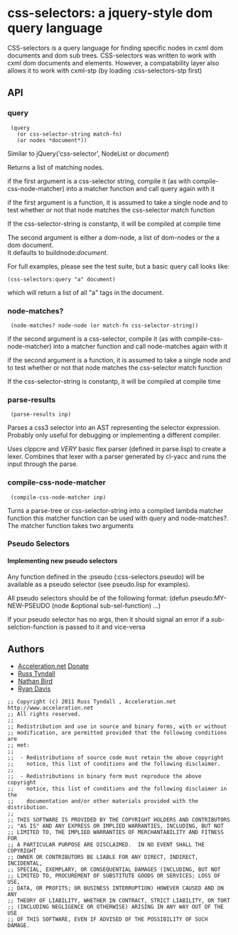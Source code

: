 # css-selectors: a jquery-style dom query language

CSS-selectors is a query language for finding specific nodes in cxml
dom documents and dom sub trees.  CSS-selectors was written to work
with cxml dom documents and elements.  However, a compatability layer
also allows it to work with cxml-stp (by loading :css-selectors-stp
first)

## API

### query

```
 (query 
   (or css-selector-string match-fn)
   (or nodes *document*))
```

Similar to jQuery('css-selector', NodeList or *document*)

Returns a list of matching nodes. 

if the first argument is a css-selector string, compile it (as with compile-css-node-matcher)
into a matcher function and call query again with it

if the first argument is a function, it is assumed to take a single node
and to test whether or not that node matches the css-selector match function

If the css-selector-string is constantp, it will be compiled at compile time

The second argument is either a dom-node, a list of dom-nodes or the a dom document.  
It defaults to buildnode:*document*.

For full examples, please see the test suite, but a basic query call looks like:
```
(css-selectors:query "a" document) 
```
which will return a list of all "a" tags in the document.

### node-matches?

```
 (node-matches? node-node (or match-fn css-selector-string))
```

if the second argument is a css-selector, compile it (as with compile-css-node-matcher)
into a matcher function and call node-matches again with it

if the second argument is a function, it is assumed to take a single node
and to test whether or not that node matches the css-selector match function

If the css-selector-string is constantp, it will be compiled at compile time

### parse-results

```
 (parse-results inp)
```

Parses a css3 selector into an AST representing the selector expression.
Probably only useful for debugging or implementing a different compiler.  

Uses clppcre and *VERY* basic flex parser (defined in parse.lisp) to
create a lexer.  Combines that lexer with a parser generated by
cl-yacc and runs the input through the parse.

### compile-css-node-matcher

```
 (compile-css-node-matcher inp)
```

Turns a parse-tree or css-selector-string into a compiled lambda
matcher function this matcher function can be used with query and
node-matches?.  The matcher function takes two arguments

### Pseudo Selectors 

#### Implementing new pseudo selectors

Any function defined in the :pseudo (:css-selectors.pseudo) will be
available as a pseudo selector (see pseudo.lisp for examples).

All pseudo selectors should be of the following format:
(defun pseudo:MY-NEW-PSEUDO (node &optional sub-sel-function) ...)

If your pseudo selector has no args, then it should signal an error if
a sub-selction-function is passed to it and vice-versa


## Authors
 * [Acceleration.net](http://www.acceleration.net/) [Donate](http://www.acceleration.net/programming/donate-to-acceleration-net/)
  * [Russ Tyndall](http://russ.unwashedmeme.com/blog)
  * [Nathan Bird](http://the.unwashedmeme.com/blog)
  * [Ryan Davis](http://ryepup.unwashedmeme.com/blog)


```
;; Copyright (c) 2011 Russ Tyndall , Acceleration.net http://www.acceleration.net
;; All rights reserved.
;;
;; Redistribution and use in source and binary forms, with or without
;; modification, are permitted provided that the following conditions are
;; met:
;;
;;  - Redistributions of source code must retain the above copyright
;;    notice, this list of conditions and the following disclaimer.
;;
;;  - Redistributions in binary form must reproduce the above copyright
;;    notice, this list of conditions and the following disclaimer in the
;;    documentation and/or other materials provided with the distribution.
;;
;; THIS SOFTWARE IS PROVIDED BY THE COPYRIGHT HOLDERS AND CONTRIBUTORS
;; "AS IS" AND ANY EXPRESS OR IMPLIED WARRANTIES, INCLUDING, BUT NOT
;; LIMITED TO, THE IMPLIED WARRANTIES OF MERCHANTABILITY AND FITNESS FOR
;; A PARTICULAR PURPOSE ARE DISCLAIMED.  IN NO EVENT SHALL THE COPYRIGHT
;; OWNER OR CONTRIBUTORS BE LIABLE FOR ANY DIRECT, INDIRECT, INCIDENTAL,
;; SPECIAL, EXEMPLARY, OR CONSEQUENTIAL DAMAGES (INCLUDING, BUT NOT
;; LIMITED TO, PROCUREMENT OF SUBSTITUTE GOODS OR SERVICES; LOSS OF USE,
;; DATA, OR PROFITS; OR BUSINESS INTERRUPTION) HOWEVER CAUSED AND ON ANY
;; THEORY OF LIABILITY, WHETHER IN CONTRACT, STRICT LIABILITY, OR TORT
;; (INCLUDING NEGLIGENCE OR OTHERWISE) ARISING IN ANY WAY OUT OF THE USE
;; OF THIS SOFTWARE, EVEN IF ADVISED OF THE POSSIBILITY OF SUCH DAMAGE.
```
